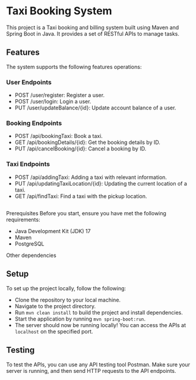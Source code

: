 # Taxi Booking System

This project is a Taxi booking and billing system built using Maven and Spring Boot in Java. It provides a set of
RESTful APIs to manage tasks.

## Features

The system supports the following features operations:

### User Endpoints

* POST /user/register: Register a user.
* POST /user/login: Login a user.
* PUT /user/updateBalance/{id}: Update account balance of a user.

### Booking Endpoints

* POST /api/bookingTaxi: Book a taxi.
* GET /api/bookingDetails/{id}: Get the booking details by ID.
* PUT /api/cancelBooking/{id}: Cancel a booking by ID.

### Taxi Endpoints

* POST /api/addingTaxi: Adding a taxi with relevant information.
* PUT /api/updatingTaxiLocation/{id}: Updating the current location of a taxi.
* GET /api/findTaxi: Find a taxi with the pickup location.

##

Prerequisites
Before you start, ensure you have met the following requirements:

* Java Development Kit (JDK) 17
* Maven
* PostgreSQL

Other dependencies

## Setup

To set up the project locally, follow the following:

* Clone the repository to your local machine.
* Navigate to the project directory.
* Run `mvn clean install` to build the project and install dependencies.
* Start the application by running `mvn spring-boot:run`.
* The server should now be running locally! You can access the APIs at `localhost` on the specified port.


## Testing

To test the APIs, you can use any API testing tool Postman. Make sure your server is running, and then send HTTP
requests to the API endpoints.
